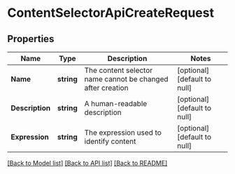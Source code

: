 # ContentSelectorApiCreateRequest

## Properties
Name | Type | Description | Notes
------------ | ------------- | ------------- | -------------
**Name** | **string** | The content selector name cannot be changed after creation | [optional] [default to null]
**Description** | **string** | A human-readable description | [optional] [default to null]
**Expression** | **string** | The expression used to identify content | [optional] [default to null]

[[Back to Model list]](../README.md#documentation-for-models) [[Back to API list]](../README.md#documentation-for-api-endpoints) [[Back to README]](../README.md)


